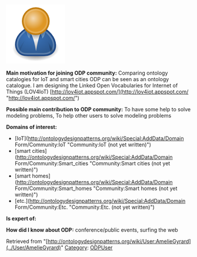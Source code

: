 [![Image:ODPUser.png](../images/a/a6/ODPUser.png)](../Image/ODPUser.png "Image:ODPUser.png")




  





__Main motivation for joining ODP community:__ Comparing ontology catalogies for IoT and smart cities
ODP can be seen as an ontology catalogue.
I am designing the Linked Open Vocabularies for Internet of Things (LOV4IoT)
[http://lov4iot.appspot.com/](http://lov4iot.appspot.com/ "http://lov4iot.appspot.com/")


__Possible main contribution to ODP community:__ To have some help to solve modeling problems, To help other users to solve modeling problems


__Domains of interest:__



* [IoT](http://ontologydesignpatterns.org/wiki/Special:AddData/Domain Form/Community:IoT "Community:IoT (not yet written)")
* [smart cities](http://ontologydesignpatterns.org/wiki/Special:AddData/Domain Form/Community:Smart_cities "Community:Smart cities (not yet written)")
* [smart homes](http://ontologydesignpatterns.org/wiki/Special:AddData/Domain Form/Community:Smart_homes "Community:Smart homes (not yet written)")
* [etc.](http://ontologydesignpatterns.org/wiki/Special:AddData/Domain Form/Community:Etc. "Community:Etc. (not yet written)")


__Is expert of:__


  

__How did I know about ODP:__ conference/public events, surfing the web






Retrieved from "[http://ontologydesignpatterns.org/wiki/User:AmelieGyrard](../User/AmelieGyrard)"
 [Category](http://ontologydesignpatterns.org/wiki/Special:Categories "Special:Categories"): [ODPUser](../Category/ODPUser "Category:ODPUser")